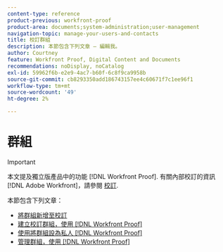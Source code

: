 ```yaml
---
content-type: reference
product-previous: workfront-proof
product-area: documents;system-administration;user-management
navigation-topic: manage-your-users-and-contacts
title: 校訂群組
description: 本節包含下列文章 — 編輯我。
author: Courtney
feature: Workfront Proof, Digital Content and Documents
recommendations: noDisplay, noCatalog
exl-id: 59962f6b-e2e9-4ac7-b60f-6c8f9ca9958b
source-git-commit: cb8293350add186743157ee4c60671f7c1ee96f1
workflow-type: tm+mt
source-wordcount: '49'
ht-degree: 2%

---
```


# 群組

>[!IMPORTANT]
>
>本文提及獨立版產品中的功能 [!DNL Workfront Proof]. 有關內部校訂的資訊 [!DNL Adobe Workfront]，請參閱 [校訂](../../../review-and-approve-work/proofing/proofing.md).

本節包含下列文章：

* [將群組新增至校訂](../../../workfront-proof/wp-mnguserscontacts/groups/add-groups.md)
* [建立校訂群組，使用 [!DNL Workfront Proof]](../../../workfront-proof/wp-mnguserscontacts/groups/create-proofing-groups.md)
* [使用將群組設為私人 [!DNL Workfront Proof]](../../../workfront-proof/wp-mnguserscontacts/groups/make-groups-private.md)
* [管理群組，使用 [!DNL Workfront Proof]](../../../workfront-proof/wp-mnguserscontacts/groups/manage-groups.md)
